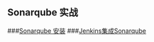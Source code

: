 ## Sonarqube 实战

###[Sonarqube 安装](book/install.md)
###[Jenkins集成Sonarqube](book/jenkinsForSonarQube.md)